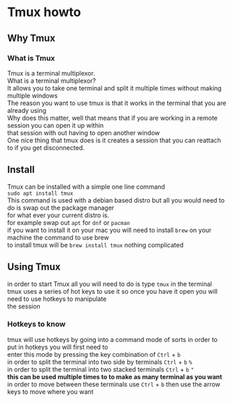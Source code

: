 # Tmux howto

## Why Tmux

### What is Tmux

Tmux is a terminal multiplexor.</br>
What is a terminal multiplexor?</br>
It allows you to take one terminal and split it multiple times without making multiple windows</br>
The reason you want to use tmux is that it works in the terminal that you are already using</br>
Why does this matter, well that means that if you are working in a remote session you can open it up within</br> 
that session with out having to open another window</br>
One nice thing that tmux does is it creates a session that you can reattach to if you get disconnected.</br>

## Install

Tmux can be installed with a simple one line command</br>
`sudo apt install tmux`</br>
This command is used with a debian based distro but all you would need to do is swap out the package manager</br>
for what ever your current distro is.</br>
for example swap out `apt` for `dnf` or `pacman`</br>
if you want to install it on your mac you will need to install `brew` on your machine the command to use brew</br>
to install tmux will be `brew install tmux` nothing complicated</br>

## Using Tmux

in order to start Tmux all you will need to do is type `tmux` in the terminal</br>
tmux uses a series of hot keys to use it so once you have it open you will need to use hotkeys to manipulate</br>
the session</br>

### Hotkeys to know

tmux will use hotkeys by going into a command mode of sorts in order to put in hotkeys you will first need to</br>
enter this mode by pressing the key combination of `Ctrl` + `b`</br>
in order to split the terminal into two side by terminals `Ctrl` + `b` `%`</br>
in order to split the terminal into two stacked terminals `Ctrl` + `b` `"`</br>
**this can be used multiple times to to make as many terminal as you want**</br>
in order to move between these terminals use `Ctrl` + `b` then use the arrow keys to move where you want


